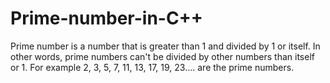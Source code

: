 # Prime-number-in-C++
Prime number is a number that is greater than 1 and divided by 1 or itself. In other words, prime numbers can't be divided by other numbers than itself or 1. For example 2, 3, 5, 7, 11, 13, 17, 19, 23.... are the prime numbers.
